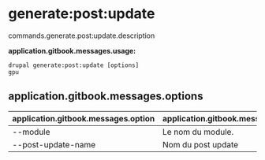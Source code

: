 # generate:post:update
commands.generate.post:update.description

**application.gitbook.messages.usage:**
```
drupal generate:post:update [options]
gpu
```

## application.gitbook.messages.options
application.gitbook.messages.option | application.gitbook.messages.details
-------|-------------
--module | Le nom du module.
--post-update-name | Nom du post update
